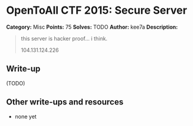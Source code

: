 # OpenToAll CTF 2015: Secure Server

**Category:** Misc
**Points:** 75
**Solves:** TODO
**Author:** kee7a
**Description:** 

> this server is hacker proof... i think.
> 
> 104.131.124.226

## Write-up

(TODO)

## Other write-ups and resources

* none yet